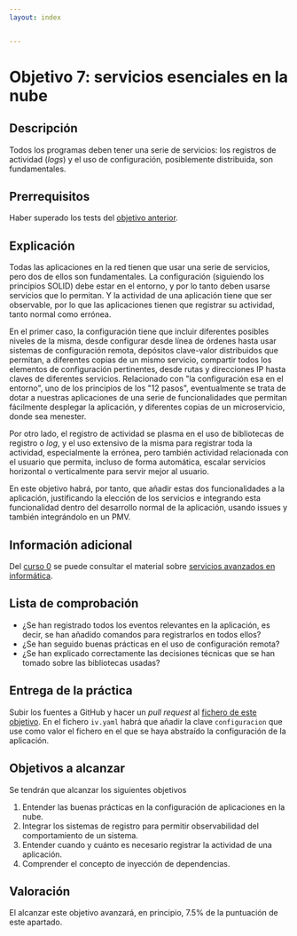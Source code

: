 ```yaml
---
layout: index


---
```

# Objetivo 7: servicios esenciales en la nube

## Descripción

Todos los programas deben tener una serie de servicios: los registros
de actividad (*logs*) y el uso de configuración, posiblemente
distribuida, son fundamentales.

## Prerrequisitos

Haber superado los tests del [objetivo anterior](6.CI).

## Explicación

Todas las aplicaciones en la red tienen que usar una serie de servicios, pero
dos de ellos son fundamentales. La configuración (siguiendo los principios
SOLID) debe estar en el entorno, y por lo tanto deben usarse servicios que lo
permitan. Y la actividad de una aplicación tiene que ser observable, por lo que
las aplicaciones tienen que registrar su actividad, tanto normal como errónea.

En el primer caso, la configuración tiene que incluir diferentes posibles
niveles de la misma, desde configurar desde línea de órdenes hasta usar sistemas
de configuración remota, depósitos clave-valor distribuidos que permitan, a
diferentes copias de un mismo servicio, compartir todos los elementos de
configuración pertinentes, desde rutas y direcciones IP hasta claves de
diferentes servicios. Relacionado con "la configuración esa en el entorno", uno
de los principios de los "12 pasos", eventualmente se trata de dotar a nuestras
aplicaciones de una serie de funcionalidades que permitan fácilmente desplegar
la aplicación, y diferentes copias de un microservicio, donde sea menester.

Por otro lado, el registro de actividad se plasma en el uso de bibliotecas de
registro o *log*, y el uso extensivo de la misma para registrar toda la
actividad, especialmente la errónea, pero también actividad relacionada con el
usuario que permita, incluso de forma automática, escalar servicios horizontal o
verticalmente para servir mejor al usuario.

En este objetivo habrá, por tanto, que añadir estas dos funcionalidades a la
aplicación, justificando la elección de los servicios e integrando esta
funcionalidad dentro del desarrollo normal de la aplicación, usando issues y
también integrándolo en un PMV.

## Información adicional

Del [curso 0](https://jj.github.io/curso-tdd) se puede consultar el
material sobre [servicios avanzados en
informática](https://github.com/JJ/curso-tdd/blob/master/temas/servicios.md).

## Lista de comprobación

* ¿Se han registrado todos los eventos relevantes en la aplicación, es decir, se
  han añadido comandos para registrarlos en todos ellos?
* ¿Se han seguido buenas prácticas en el uso de configuración remota?
* ¿Se han explicado correctamente las decisiones técnicas que se han tomado
  sobre las bibliotecas usadas?

## Entrega de la práctica

Subir los fuentes a GitHub y hacer un *pull request* al
[fichero de este
objetivo](https://github.com/JJ/IV-21-22/blob/master/practicas/objetivo-7.md). En
el fichero `iv.yaml` habrá que añadir la clave `configuracion` que use como
valor el fichero en el que se haya abstraído la configuración de la aplicación.

## Objetivos a alcanzar

Se tendrán que alcanzar los siguientes objetivos

1. Entender las buenas prácticas en la configuración de aplicaciones
   en la nube.
2. Integrar los sistemas de registro para permitir observabilidad del
   comportamiento de un sistema.
3. Entender cuando y cuánto es necesario registrar la actividad de una
   aplicación.
4. Comprender el concepto de inyección de dependencias.

## Valoración

El alcanzar este objetivo avanzará, en principio, 7.5% de la puntuación de este
apartado.
